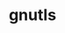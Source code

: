 ---
title: "gnutls"
layout: cache
categories: [package, develop-2025-01-12]
meta: {"versions": ["3.8.8"], "compilers": ["gcc@=10.5.0", "gcc@=11.4.0", "gcc@=13.3.0"], "oss": ["centos7", "rhel8", "ubuntu22.04"], "platforms": ["linux"], "targets": ["aarch64", "x86_64_v3"], "stacks": ["developer-tools-aarch64-linux-gnu", "developer-tools-x86_64_v3-linux-gnu", "hep", "root"], "num_specs": 3, "num_specs_by_stack": {"root": 3, "developer-tools-x86_64_v3-linux-gnu": 1, "developer-tools-aarch64-linux-gnu": 1, "hep": 1}}
spec_details: [{"hash": "u7jgqetmwnppdobdkh4qrg7lu4n2pup3", "compiler": "gcc@=10.5.0", "versions": ["3.8.8"], "os": "centos7", "platform": "linux", "target": "x86_64_v3", "variants": ["+brotli", "build_system=autotools", "+zlib", "+zstd"], "stacks": ["root", "developer-tools-x86_64_v3-linux-gnu"], "size": "-", "tarball": "https://binaries.spack.io/develop-2025-01-12/build_cache/linux-centos7-x86_64_v3/gcc-10.5.0/gnutls-3.8.8/linux-centos7-x86_64_v3-gcc-10.5.0-gnutls-3.8.8-u7jgqetmwnppdobdkh4qrg7lu4n2pup3.spack"}, {"hash": "5bn5j33odlklvstsiaybjwdjxj2ijnnq", "compiler": "gcc@=13.3.0", "versions": ["3.8.8"], "os": "rhel8", "platform": "linux", "target": "aarch64", "variants": ["+brotli", "build_system=autotools", "+zlib", "+zstd"], "stacks": ["root", "developer-tools-aarch64-linux-gnu"], "size": "-", "tarball": "https://binaries.spack.io/develop-2025-01-12/build_cache/linux-rhel8-aarch64/gcc-13.3.0/gnutls-3.8.8/linux-rhel8-aarch64-gcc-13.3.0-gnutls-3.8.8-5bn5j33odlklvstsiaybjwdjxj2ijnnq.spack"}, {"hash": "v6y2kijh2uulunvlplxp4bejnjclmqit", "compiler": "gcc@=11.4.0", "versions": ["3.8.8"], "os": "ubuntu22.04", "platform": "linux", "target": "x86_64_v3", "variants": ["+brotli", "build_system=autotools", "+zlib", "+zstd"], "stacks": ["hep", "root"], "size": "-", "tarball": "https://binaries.spack.io/develop-2025-01-12/build_cache/linux-ubuntu22.04-x86_64_v3/gcc-11.4.0/gnutls-3.8.8/linux-ubuntu22.04-x86_64_v3-gcc-11.4.0-gnutls-3.8.8-v6y2kijh2uulunvlplxp4bejnjclmqit.spack"}]
---